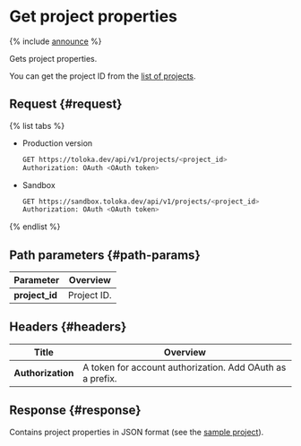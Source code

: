 # Get project properties

{% include [announce](../_includes/announce.md) %}

Gets project properties.

You can get the project ID from the [list of projects](get-prj-list.md).

## Request {#request}

{% list tabs %}

- Production version

    ```bash
    GET https://toloka.dev/api/v1/projects/<project_id>
    Authorization: OAuth <OAuth token>
    ```

- Sandbox

    ```bash
    GET https://sandbox.toloka.dev/api/v1/projects/<project_id>
    Authorization: OAuth <OAuth token>
    ```

{% endlist %}

## Path parameters {#path-params}

Parameter | Overview
----- | -----
**project_id** | Project ID.

## Headers {#headers}

Title | Overview
----- | -----
**Authorization** | A token for account authorization. Add OAuth as a prefix.

## Response {#response}

Contains project properties in JSON format (see the [sample project](create-prj.md#body)).